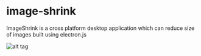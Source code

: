 # image-shrink
ImageShrink is a cross platform desktop application which can reduce size of images built using electron.js 

![alt tag](https://imgur.com/0lHP4tV)
